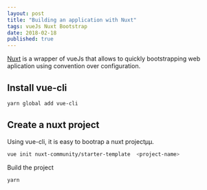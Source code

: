 ```yaml
---
layout: post
title: "Building an application with Nuxt"
tags: vueJs Nuxt Bootstrap
date: 2018-02-18
published: true
---
```


[Nuxt](https://nuxtjs.org/) is a wrapper of vueJs that allows to quickly bootstrapping web aplication using convention over configuration.

## Install vue-cli

```bash
yarn global add vue-cli
```

## Create a nuxt project

Using vue-cli, it is easy to bootrap a nuxt projectµµ.

```bash
vue init nuxt-community/starter-template  <project-name>
```

Build the project

```bash
yarn
```


                                                                        

